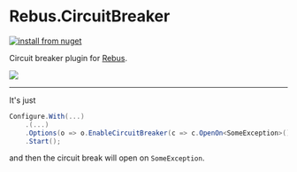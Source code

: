 # Rebus.CircuitBreaker

[![install from nuget](https://img.shields.io/nuget/v/Rebus.CircuitBreaker.svg?style=flat-square)](https://www.nuget.org/packages/Rebus.CircuitBreaker)

Circuit breaker plugin for [Rebus](https://github.com/rebus-org/Rebus).

![](https://raw.githubusercontent.com/rebus-org/Rebus/master/artwork/little_rebusbus2_copy-200x200.png)

---

It's just

```csharp
Configure.With(...)
    .(...)
    .Options(o => o.EnableCircuitBreaker(c => c.OpenOn<SomeException>()))
    .Start();
```

and then the circuit break will open on `SomeException`.